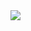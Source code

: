 <!-- 타이틀 -->
<div>
  <img src="https://capsule-render.vercel.app/api?type=venom&color=gradient&customColorList=6&height=200&section=header&text=Welcome%20to-nl-My%20Github&fontSize=50&fontAlignY=45" />
</div>

<!-- 내용 -->

<!--
**0823-01/0823-01** is a ✨ _special_ ✨ repository because its `README.md` (this file) appears on your GitHub profile.

Here are some ideas to get you started:

- 🔭 I’m currently working on ...
- 🌱 I’m currently learning ...
- 👯 I’m looking to collaborate on ...
- 🤔 I’m looking for help with ...
- 💬 Ask me about ...
- 📫 How to reach me: ...
- 😄 Pronouns: ...
- ⚡ Fun fact: ...
-->
